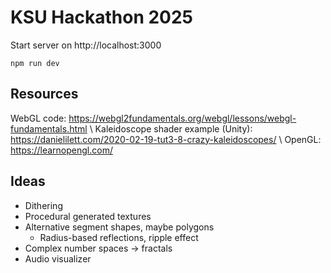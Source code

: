# KSU Hackathon 2025

Start server on http://localhost:3000 
```
npm run dev
```

## Resources
WebGL code: https://webgl2fundamentals.org/webgl/lessons/webgl-fundamentals.html \\ 
Kaleidoscope shader example (Unity): https://danielilett.com/2020-02-19-tut3-8-crazy-kaleidoscopes/ \\
OpenGL: https://learnopengl.com/


## Ideas
- Dithering
- Procedural generated textures
- Alternative segment shapes, maybe polygons
  - Radius-based reflections, ripple effect
- Complex number spaces -> fractals
- Audio visualizer

